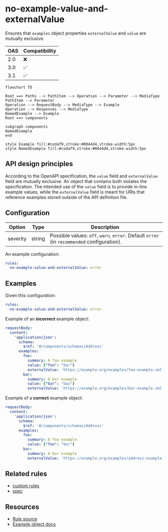 # no-example-value-and-externalValue

Ensures that `examples` object properties `externalValue` and `value` are mutually exclusive.

|OAS|Compatibility|
|---|---|
|2.0|❌|
|3.0|✅|
|3.1|✅|

```mermaid
flowchart TD

Root ==> Paths --> PathItem --> Operation --> Parameter --> MediaType
PathItem --> Parameter
Operation --> RequestBody --> MediaType --> Example
Operation --> Responses --> MediaType
NamedExample --> Example
Root ==> components

subgraph components
NamedExample
end

style Example fill:#codaf9,stroke:#0044d4,stroke-width:5px
style NamedExample fill:#codaf9,stroke:#0044d4,stroke-width:5px

```

## API design principles

According to the OpenAPI specification, the `value` field and `externalValue` field are mutually exclusive.
An object that contains both violates the specification.
The intended use of the `value` field is to provide in-line example values, while the `externalValue` field is meant for URIs that reference examples stored outside of the API definition file.

## Configuration

|Option|Type|Description|
|---|---|---|
|severity|string|Possible values: `off`, `warn`, `error`. Default `error` (in `recommended` configuration). |

An example configuration:

```yaml
rules:
  no-example-value-and-externalValue: error
```

## Examples

Given this configuration:
```yaml
rules:
  no-example-value-and-externalValue: error
```

Example of an **incorrect** example object:
```yaml Bad example
requestBody:
  content:
    'application/json':
      schema:
        $ref: '#/components/schemas/Address'
      examples:
        foo:
          summary: A foo example
          value: {"foo": "bar"}
          externalValue: 'https://example.org/examples/foo-example.xml'
        bar:
          summary: A bar example
          value: {"bar": "baz"}
          externalValue: 'https://example.org/examples/bar-example.xml'
```

Example of a **correct** example object:

```yaml Good example
requestBody:
  content:
    'application/json':
      schema:
        $ref: '#/components/schemas/Address'
      examples:
        foo:
          summary: A foo example
          value: {"foo": "bar"}
        bar:
          summary: A bar example
          externalValue: 'https://example.org/examples/address-example.xml'
```

## Related rules

- [custom rules](./custom-rules.md)
- [spec](./spec.md)

## Resources

- [Rule source](https://github.com/Redocly/redocly-cli/blob/main/packages/core/src/rules/oas3/no-example-value-and-externalValue.ts)
- [Example object docs](https://redocly.com/docs/openapi-visual-reference/example/)
